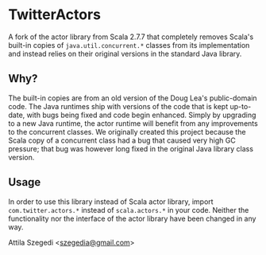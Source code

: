 TwitterActors
=============

A fork of the actor library from Scala 2.7.7 that completely removes Scala's
built-in copies of `java.util.concurrent.*` classes from its implementation 
and instead relies on their original versions in the standard Java library. 
     
Why?
----
The built-in copies are from an old version of the Doug Lea's public-domain 
code. The Java runtimes ship with versions of the code that is kept 
up-to-date, with bugs being fixed and code begin enhanced. Simply by upgrading
to a new Java runtime, the actor runtime will benefit from any improvements to
the concurrent classes. We originally created this project because the Scala 
copy of a concurrent class had a bug that caused very high GC pressure; that
bug was however long fixed in the original Java library class version.

Usage
-----
In order to use this library instead of Scala actor library, import 
`com.twitter.actors.*` instead of `scala.actors.*` in your code. Neither the
functionality nor the interface of the actor library have been changed in any
way.

Attila Szegedi <<szegedia@gmail.com>>
